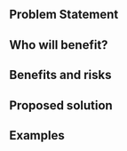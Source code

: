 ## Problem Statement

<!-- What is the issue being faced and needs addressing? -->

## Who will benefit?

<!-- Will this fix a problem that only one user has, or will it benefit a lot of people -->

## Benefits and risks

<!--
    What benefits does this bring?
        - reduced support issues
        - save error prone manual checks
        - automate labour intensive tasks

    What risks might this introduce?
        - May result in more data being shared with staff
        - requires training materials to be updated
        - Involves working with a specific vendor for a fixed period.
-->

## Proposed solution

<!-- How would you like to see this issue resolved? -->

## Examples

<!-- Are there any examples of this which exist in other software? -->
